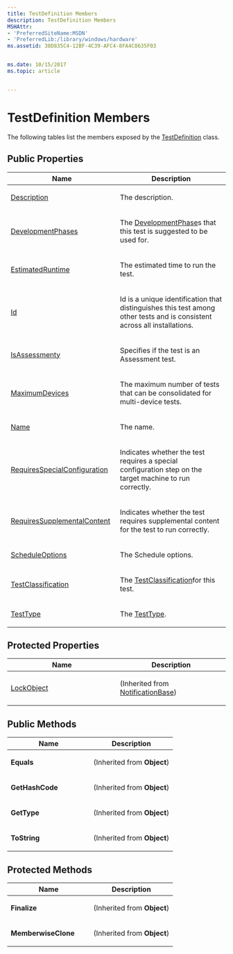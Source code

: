 ```yaml
---
title: TestDefinition Members
description: TestDefinition Members
MSHAttr:
- 'PreferredSiteName:MSDN'
- 'PreferredLib:/library/windows/hardware'
ms.assetid: 38D835C4-12BF-4C39-AFC4-8FA4C8635F03


ms.date: 10/15/2017
ms.topic: article


---
```


# TestDefinition Members


The following tables list the members exposed by the [TestDefinition](testdefinition-class.md) class.

## <span id="Public_Properties"></span><span id="public_properties"></span><span id="PUBLIC_PROPERTIES"></span>Public Properties


<table>
<colgroup>
<col width="50%" />
<col width="50%" />
</colgroup>
<thead>
<tr class="header">
<th>Name</th>
<th>Description</th>
</tr>
</thead>
<tbody>
<tr class="odd">
<td><p><a href="testdefinition-description-property.md" data-raw-source="[Description](testdefinition-description-property.md)">Description</a></p></td>
<td><p>The description.</p></td>
</tr>
<tr class="even">
<td><p><a href="testdefinition-developmentphases-property.md" data-raw-source="[DevelopmentPhases](testdefinition-developmentphases-property.md)">DevelopmentPhases</a></p></td>
<td><p>The <a href="developmentphase-enumeration.md" data-raw-source="[DevelopmentPhase](developmentphase-enumeration.md)">DevelopmentPhase</a>s that this test is suggested to be used for.</p></td>
</tr>
<tr class="odd">
<td><p><a href="testdefinition-estimatedruntime-property.md" data-raw-source="[EstimatedRuntime](testdefinition-estimatedruntime-property.md)">EstimatedRuntime</a></p></td>
<td><p>The estimated time to run the test.</p></td>
</tr>
<tr class="even">
<td><p><a href="testdefinition-id-property.md" data-raw-source="[Id](testdefinition-id-property.md)">Id</a></p></td>
<td><p>Id is a unique identification that distinguishes this test among other tests and is consistent across all installations.</p></td>
</tr>
<tr class="odd">
<td><p><a href="testdefinition-isassessment-property.md" data-raw-source="[IsAssessmenty](testdefinition-isassessment-property.md)">IsAssessmenty</a></p></td>
<td><p>Specifies if the test is an Assessment test.</p></td>
</tr>
<tr class="even">
<td><p><a href="testdefinition-maximumdevices-property.md" data-raw-source="[MaximumDevices](testdefinition-maximumdevices-property.md)">MaximumDevices</a></p></td>
<td><p>The maximum number of tests that can be consolidated for multi-device tests.</p></td>
</tr>
<tr class="odd">
<td><p><a href="testdefinition-name-property.md" data-raw-source="[Name](testdefinition-name-property.md)">Name</a></p></td>
<td><p>The name.</p></td>
</tr>
<tr class="even">
<td><p><a href="testdefinition-requiresspecialconfiguration-property.md" data-raw-source="[RequiresSpecialConfiguration](testdefinition-requiresspecialconfiguration-property.md)">RequiresSpecialConfiguration</a></p></td>
<td><p>Indicates whether the test requires a special configuration step on the target machine to run correctly.</p></td>
</tr>
<tr class="odd">
<td><p><a href="testdefinition-requiressupplementalcontent-property.md" data-raw-source="[RequiresSupplementalContent](testdefinition-requiressupplementalcontent-property.md)">RequiresSupplementalContent</a></p></td>
<td><p>Indicates whether the test requires supplemental content for the test to run correctly.</p></td>
</tr>
<tr class="even">
<td><p><a href="testdefinition-scheduleoptions-property.md" data-raw-source="[ScheduleOptions](testdefinition-scheduleoptions-property.md)">ScheduleOptions</a></p></td>
<td><p>The Schedule options.</p></td>
</tr>
<tr class="odd">
<td><p><a href="testdefinition-testclassification-property.md" data-raw-source="[TestClassification](testdefinition-testclassification-property.md)">TestClassification</a></p></td>
<td><p>The <a href="testclassification-enumeration.md" data-raw-source="[TestClassification](testclassification-enumeration.md)">TestClassification</a>for this test.</p></td>
</tr>
<tr class="even">
<td><p><a href="testdefinition-testtype-property.md" data-raw-source="[TestType](testdefinition-testtype-property.md)">TestType</a></p></td>
<td><p>The <a href="testtype-enumeration.md" data-raw-source="[TestType](testtype-enumeration.md)">TestType</a>.</p></td>
</tr>
</tbody>
</table>

 

## <span id="Protected_Properties"></span><span id="protected_properties"></span><span id="PROTECTED_PROPERTIES"></span>Protected Properties


<table>
<colgroup>
<col width="50%" />
<col width="50%" />
</colgroup>
<thead>
<tr class="header">
<th>Name</th>
<th>Description</th>
</tr>
</thead>
<tbody>
<tr class="odd">
<td><p><a href="notificationbaselockobject-property.md" data-raw-source="[LockObject](notificationbaselockobject-property.md)">LockObject</a></p></td>
<td><p>(Inherited from <a href="notificationbase-class.md" data-raw-source="[NotificationBase](notificationbase-class.md)">NotificationBase</a>)</p></td>
</tr>
</tbody>
</table>

 

## <span id="Public_Methods"></span><span id="public_methods"></span><span id="PUBLIC_METHODS"></span>Public Methods


<table>
<colgroup>
<col width="50%" />
<col width="50%" />
</colgroup>
<thead>
<tr class="header">
<th>Name</th>
<th>Description</th>
</tr>
</thead>
<tbody>
<tr class="odd">
<td><p><strong>Equals</strong></p></td>
<td><p>(Inherited from <strong>Object</strong>)</p></td>
</tr>
<tr class="even">
<td><p><strong>GetHashCode</strong></p></td>
<td><p>(Inherited from <strong>Object</strong>)</p></td>
</tr>
<tr class="odd">
<td><p><strong>GetType</strong></p></td>
<td><p>(Inherited from <strong>Object</strong>)</p></td>
</tr>
<tr class="even">
<td><p><strong>ToString</strong></p></td>
<td><p>(Inherited from <strong>Object</strong>)</p></td>
</tr>
</tbody>
</table>

 

## <span id="Protected_Methods"></span><span id="protected_methods"></span><span id="PROTECTED_METHODS"></span>Protected Methods


<table>
<colgroup>
<col width="50%" />
<col width="50%" />
</colgroup>
<thead>
<tr class="header">
<th>Name</th>
<th>Description</th>
</tr>
</thead>
<tbody>
<tr class="odd">
<td><p><strong>Finalize</strong></p></td>
<td><p>(Inherited from <strong>Object</strong>)</p></td>
</tr>
<tr class="even">
<td><p><strong>MemberwiseClone</strong></p></td>
<td><p>(Inherited from <strong>Object</strong>)</p></td>
</tr>
</tbody>
</table>

 

 

 






